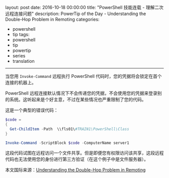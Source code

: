 ﻿layout: post
date: 2016-10-18 00:00:00
title: "PowerShell 技能连载 - 理解二次远程连接问题"
description: PowerTip of the Day - Understanding the Double-Hop Problem in Remoting
categories:
- powershell
- tip
tags:
- powershell
- tip
- powertip
- series
- translation
---
当您用 `Invoke-Command` 远程执行 PowerShell 代码时，您的凭据将会锁定在首个连接的机器上。

PowerShell 远程连接默认情况下不会传递您的凭据，不会使用您的凭据来登录别的系统。这听起来是个好主意，不过在某些情况也严重限制了您的代码。

这是一个典型的错误代码：

```powershell
$code = 
{
  Get-ChildItem -Path  \\fls01\#TRAIN1\PowerShell\Class  
}

Invoke-Command -ScriptBlock $code -ComputerName server1
```

这段代码试图在远程访问一个文件共享。但是即便您有权限访问该共享，这段远程代码也无法使用您的身份进行第三方验证（在这个例子中是文件服务器）。

<!--more-->
本文国际来源：[Understanding the Double-Hop Problem in Remoting](http://community.idera.com/powershell/powertips/b/tips/posts/understanding-the-double-hop-problem-in-remoting)
